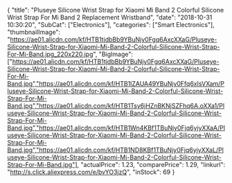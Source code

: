 {
	"title": "Pluseye  Silicone Wrist Strap for  Xiaomi Mi Band 2 Colorful Silicone Wrist Strap For Mi Band 2 Replacement Wristband",
	"date": "2018-10-31 10:30:20",
	"SubCat": ["Electronics"],
	"categories": ["Smart Electronics"],
	"thumbnailImage": "https://ae01.alicdn.com/kf/HTB1tjdbBb9YBuNjy0Fgq6AxcXXaG/Pluseye-Silicone-Wrist-Strap-for-Xiaomi-Mi-Band-2-Colorful-Silicone-Wrist-Strap-For-Mi-Band.jpg_220x220.jpg",
	"BigImage": ["https://ae01.alicdn.com/kf/HTB1tjdbBb9YBuNjy0Fgq6AxcXXaG/Pluseye-Silicone-Wrist-Strap-for-Xiaomi-Mi-Band-2-Colorful-Silicone-Wrist-Strap-For-Mi-Band.jpg","https://ae01.alicdn.com/kf/HTB1lZAUA49YBuNjy0Ffq6xIsVXam/Pluseye-Silicone-Wrist-Strap-for-Xiaomi-Mi-Band-2-Colorful-Silicone-Wrist-Strap-For-Mi-Band.jpg","https://ae01.alicdn.com/kf/HTB1Tsy6jHZnBKNjSZFhq6A.oXXa1/Pluseye-Silicone-Wrist-Strap-for-Xiaomi-Mi-Band-2-Colorful-Silicone-Wrist-Strap-For-Mi-Band.jpg","https://ae01.alicdn.com/kf/HTB1Wn4KBf1TBuNjy0Fjq6yjyXXaA/Pluseye-Silicone-Wrist-Strap-for-Xiaomi-Mi-Band-2-Colorful-Silicone-Wrist-Strap-For-Mi-Band.jpg","https://ae01.alicdn.com/kf/HTB1ND8KBf1TBuNjy0Fjq6yjyXXaL/Pluseye-Silicone-Wrist-Strap-for-Xiaomi-Mi-Band-2-Colorful-Silicone-Wrist-Strap-For-Mi-Band.jpg"],
	"actualPrice": 1.23,
	"comparePrice": 1.29,
	"linkurl": "http://s.click.aliexpress.com/e/bvYO3jzQ",
	"inStock": 69
}
